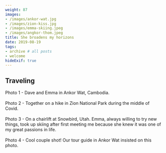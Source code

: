 ```yaml
---
weight: 87
images:
- /images/ankor-wat.jpg
- /images/zion-kiss.jpg
- /images/emma-skiing.jpeg
- /images/angkor-thom.jpeg
title: She broadens my horizons
date: 2019-08-19
tags:
- archive # all posts
- welcome
hideExif: true
---
```


## Traveling 

Photo 1 - Dave and Emma in Ankor Wat, Cambodia. 
<br><br>
Photo 2 - Together on a hike in Zion National Park during the middle of Covid.
<br><br>
Photo 3 - On a chairlift at Snowbird, Utah. Emma, always willing to try new things, took up skiing after first meeting me because she knew it was one of my great passions in life. 
<br><br>
Photo 4 - Cool couple shot! Our tour guide in Ankor Wat insisted on this photo.
